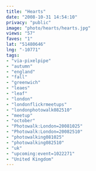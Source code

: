 ```yaml
---
title: "Hearts"
date: "2008-10-31 14:54:10"
privacy: "public"
image: "photo/hearts/hearts.jpg"
views: "57"
faves: "1"
lat: "51480646"
lng: "-10771"
tags:
- "via-pixelpipe"
- "autumn"
- "england"
- "fall"
- "greenwich"
- "leaes"
- "leaf"
- "london"
- "londonflickrmeetups"
- "londonphotowalk082510"
- "meetup"
- "october"
- "Photowalk:London=20081025"
- "Photowalk:London=20082510"
- "photowalking081025"
- "photowalking082510"
- "uk"
- "upcoming:event=1022271"
- "United Kingdom"
---
```

<a href="/photos/2008/10/31/hearts"></a>
